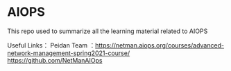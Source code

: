 # AIOPS

This repo used to summarize all the learning material related to AIOPS

Useful Links： 
Peidan Team ：https://netman.aiops.org/courses/advanced-network-management-spring2021-course/
              https://github.com/NetManAIOps

